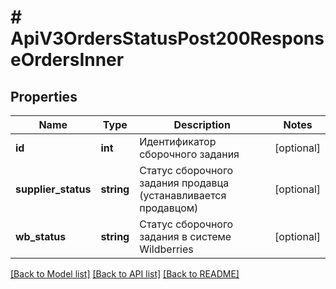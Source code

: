 # # ApiV3OrdersStatusPost200ResponseOrdersInner

## Properties

Name | Type | Description | Notes
------------ | ------------- | ------------- | -------------
**id** | **int** | Идентификатор сборочного задания | [optional]
**supplier_status** | **string** | Статус сборочного задания продавца (устанавливается продавцом) | [optional]
**wb_status** | **string** | Статус сборочного задания в системе Wildberries | [optional]

[[Back to Model list]](../../README.md#models) [[Back to API list]](../../README.md#endpoints) [[Back to README]](../../README.md)
